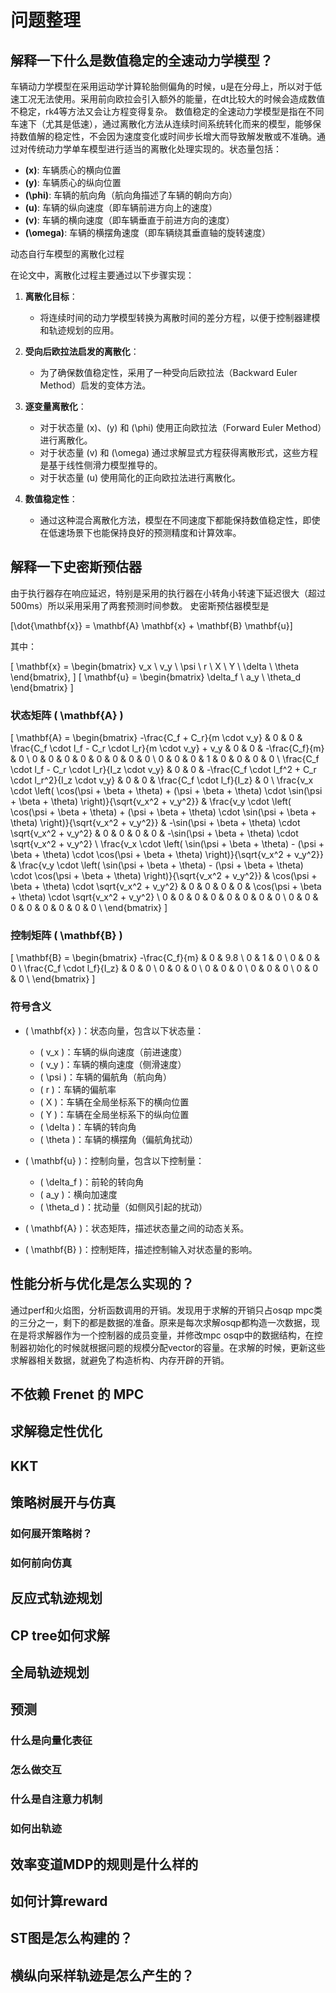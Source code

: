 # 问题整理
## 解释一下什么是数值稳定的全速动力学模型？
车辆动力学模型在采用运动学计算轮胎侧偏角的时候，u是在分母上，所以对于低速工况无法使用。采用前向欧拉会引入额外的能量，在dt比较大的时候会造成数值不稳定，rk4等方法又会让方程变得复杂。
数值稳定的全速动力学模型是指在不同车速下（尤其是低速），通过离散化方法从连续时间系统转化而来的模型，能够保持数值解的稳定性，不会因为速度变化或时间步长增大而导致解发散或不准确。通过对传统动力学单车模型进行适当的离散化处理实现的。状态量包括：
- **\(x\)**: 车辆质心的横向位置
- **\(y\)**: 车辆质心的纵向位置
- **\(\phi\)**: 车辆的航向角（航向角描述了车辆的朝向方向）
- **\(u\)**: 车辆的纵向速度（即车辆前进方向上的速度）
- **\(v\)**: 车辆的横向速度（即车辆垂直于前进方向的速度）
- **\(\omega\)**: 车辆的横摆角速度（即车辆绕其垂直轴的旋转速度）

动态自行车模型的离散化过程

在论文中，离散化过程主要通过以下步骤实现：

1. **离散化目标**：
   - 将连续时间的动力学模型转换为离散时间的差分方程，以便于控制器建模和轨迹规划的应用。

2. **受向后欧拉法启发的离散化**：
   - 为了确保数值稳定性，采用了一种受向后欧拉法（Backward Euler Method）启发的变体方法。

3. **逐变量离散化**：
   - 对于状态量 \(x\)、\(y\) 和 \(\phi\) 使用正向欧拉法（Forward Euler Method）进行离散化。
   - 对于状态量 \(v\) 和 \(\omega\) 通过求解显式方程获得离散形式，这些方程是基于线性侧滑力模型推导的。
   - 对于状态量 \(u\) 使用简化的正向欧拉法进行离散化。

4. **数值稳定性**：
   - 通过这种混合离散化方法，模型在不同速度下都能保持数值稳定性，即使在低速场景下也能保持良好的预测精度和计算效率。

## 解释一下史密斯预估器
由于执行器存在响应延迟，特别是采用的执行器在小转角小转速下延迟很大（超过500ms）所以采用采用了两套预测时间参数。
史密斯预估器模型是

\[\dot{\mathbf{x}} = \mathbf{A} \mathbf{x} + \mathbf{B} \mathbf{u}\]

其中：

\[
\mathbf{x} = \begin{bmatrix}
v_x \\
v_y \\
\psi \\
r \\
X \\
Y \\
\delta \\
\theta
\end{bmatrix},
\]
\[
\mathbf{u} = \begin{bmatrix}
\delta_f \\
a_y \\
\theta_d
\end{bmatrix}
\]

### 状态矩阵 \( \mathbf{A} \)

\[
\mathbf{A} = \begin{bmatrix}
-\frac{C_f + C_r}{m \cdot v_y} & 0 & 0 & \frac{C_f \cdot l_f - C_r \cdot l_r}{m \cdot v_y} + v_y & 0 & 0 & -\frac{C_f}{m} & 0 \\
0 & 0 & 0 & 0 & 0 & 0 & 0 & 0 \\
0 & 0 & 0 & 1 & 0 & 0 & 0 & 0 \\
\frac{C_f \cdot l_f - C_r \cdot l_r}{I_z \cdot v_y} & 0 & 0 & -\frac{C_f \cdot l_f^2 + C_r \cdot l_r^2}{I_z \cdot v_y} & 0 & 0 & \frac{C_f \cdot l_f}{I_z} & 0 \\
\frac{v_x \cdot \left( \cos(\psi + \beta + \theta) + (\psi + \beta + \theta) \cdot \sin(\psi + \beta + \theta) \right)}{\sqrt{v_x^2 + v_y^2}} & \frac{v_y \cdot \left( \cos(\psi + \beta + \theta) + (\psi + \beta + \theta) \cdot \sin(\psi + \beta + \theta) \right)}{\sqrt{v_x^2 + v_y^2}} & -\sin(\psi + \beta + \theta) \cdot \sqrt{v_x^2 + v_y^2} & 0 & 0 & 0 & 0 & -\sin(\psi + \beta + \theta) \cdot \sqrt{v_x^2 + v_y^2} \\
\frac{v_x \cdot \left( \sin(\psi + \beta + \theta) - (\psi + \beta + \theta) \cdot \cos(\psi + \beta + \theta) \right)}{\sqrt{v_x^2 + v_y^2}} & \frac{v_y \cdot \left( \sin(\psi + \beta + \theta) - (\psi + \beta + \theta) \cdot \cos(\psi + \beta + \theta) \right)}{\sqrt{v_x^2 + v_y^2}} & \cos(\psi + \beta + \theta) \cdot \sqrt{v_x^2 + v_y^2} & 0 & 0 & 0 & 0 & \cos(\psi + \beta + \theta) \cdot \sqrt{v_x^2 + v_y^2} \\
0 & 0 & 0 & 0 & 0 & 0 & 0 & 0 \\
0 & 0 & 0 & 0 & 0 & 0 & 0 & 0 \\
\end{bmatrix}
\]

### 控制矩阵 \( \mathbf{B} \)

\[
\mathbf{B} = \begin{bmatrix}
-\frac{C_f}{m} & 0 & 9.8 \\
0 & 1 & 0 \\
0 & 0 & 0 \\
\frac{C_f \cdot l_f}{I_z} & 0 & 0 \\
0 & 0 & 0 \\
0 & 0 & 0 \\
0 & 0 & 0 \\
0 & 0 & 0 \\
\end{bmatrix}
\]

### 符号含义

- \( \mathbf{x} \)：状态向量，包含以下状态量：
  - \( v_x \)：车辆的纵向速度（前进速度）
  - \( v_y \)：车辆的横向速度（侧滑速度）
  - \( \psi \)：车辆的偏航角（航向角）
  - \( r \)：车辆的偏航率
  - \( X \)：车辆在全局坐标系下的横向位置
  - \( Y \)：车辆在全局坐标系下的纵向位置
  - \( \delta \)：车辆的转向角
  - \( \theta \)：车辆的横摆角（偏航角扰动）

- \( \mathbf{u} \)：控制向量，包含以下控制量：
  - \( \delta_f \)：前轮的转向角
  - \( a_y \)：横向加速度
  - \( \theta_d \)：扰动量（如侧风引起的扰动）

- \( \mathbf{A} \)：状态矩阵，描述状态量之间的动态关系。
- \( \mathbf{B} \)：控制矩阵，描述控制输入对状态量的影响。

## 性能分析与优化是怎么实现的？

通过perf和火焰图，分析函数调用的开销。发现用于求解的开销只占osqp mpc类的三分之一，剩下的都是数据的准备。原来是每次求解osqp都构造一次数据，现在是将求解器作为一个控制器的成员变量，并修改mpc osqp中的数据结构，在控制器初始化的时候就根据问题的规模分配vector的容量。在求解的时候，更新这些求解器相关数据，就避免了构造析构、内存开辟的开销。

##  不依赖 Frenet 的 MPC 
##  求解稳定性优化
## KKT

## 策略树展开与仿真
### 如何展开策略树？
### 如何前向仿真
## 反应式轨迹规划
## CP tree如何求解

## 全局轨迹规划
## 预测
### 什么是向量化表征
### 怎么做交互
### 什么是自注意力机制
### 如何出轨迹
## 效率变道MDP的规则是什么样的
## 如何计算reward
## ST图是怎么构建的？
## 横纵向采样轨迹是怎么产生的？

